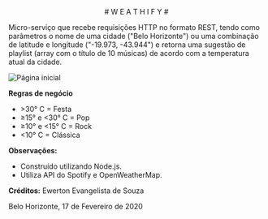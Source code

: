 <p align="center"> # W E A T H I F Y # </p>

Micro-serviço que recebe requisições HTTP no formato REST, tendo como parâmetros o nome de uma cidade ("Belo Horizonte") ou uma combinação de latitude e longitude ("-19.973, -43.944") e retorna uma sugestão de playlist (array com o título de 10 músicas) de acordo com a temperatura atual da cidade.


![Página inicial](https://i.imgur.com/AXHw912.png)


**Regras de negócio**
- \>30° C = Festa
- ≥15° e <30° C = Pop
- ≥10° e <15° C = Rock
- <10° C = Clássica

**Observações:**
- Construído utilizando Node.js.
- Utiliza API do Spotify e OpenWeatherMap.

**Créditos:**
Ewerton Evangelista de Souza

Belo Horizonte, 17 de Fevereiro de 2020

